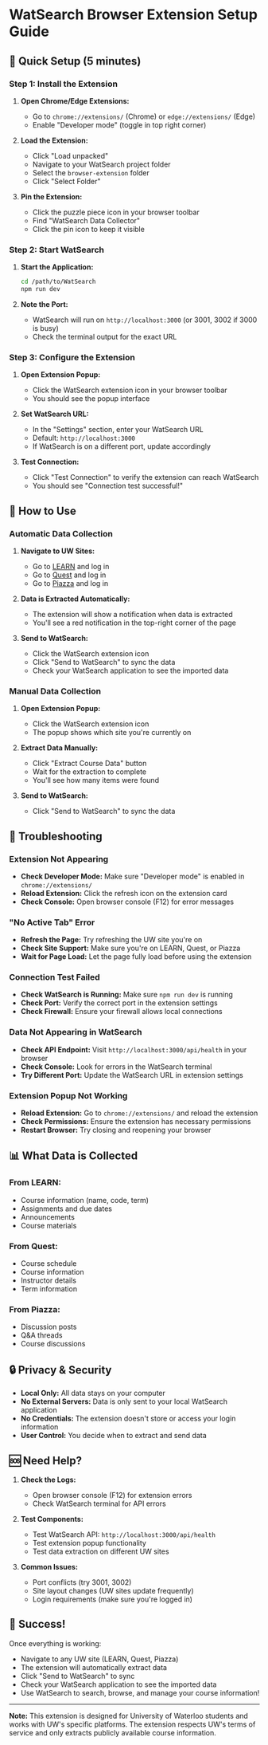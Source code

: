 # WatSearch Browser Extension Setup Guide

## 🚀 Quick Setup (5 minutes)

### Step 1: Install the Extension

1. **Open Chrome/Edge Extensions:**

   - Go to `chrome://extensions/` (Chrome) or `edge://extensions/` (Edge)
   - Enable "Developer mode" (toggle in top right corner)

2. **Load the Extension:**

   - Click "Load unpacked"
   - Navigate to your WatSearch project folder
   - Select the `browser-extension` folder
   - Click "Select Folder"

3. **Pin the Extension:**
   - Click the puzzle piece icon in your browser toolbar
   - Find "WatSearch Data Collector"
   - Click the pin icon to keep it visible

### Step 2: Start WatSearch

1. **Start the Application:**

   ```bash
   cd /path/to/WatSearch
   npm run dev
   ```

2. **Note the Port:**
   - WatSearch will run on `http://localhost:3000` (or 3001, 3002 if 3000 is busy)
   - Check the terminal output for the exact URL

### Step 3: Configure the Extension

1. **Open Extension Popup:**

   - Click the WatSearch extension icon in your browser toolbar
   - You should see the popup interface

2. **Set WatSearch URL:**

   - In the "Settings" section, enter your WatSearch URL
   - Default: `http://localhost:3000`
   - If WatSearch is on a different port, update accordingly

3. **Test Connection:**
   - Click "Test Connection" to verify the extension can reach WatSearch
   - You should see "Connection test successful!"

## 🎯 How to Use

### Automatic Data Collection

1. **Navigate to UW Sites:**

   - Go to [LEARN](https://learn.uwaterloo.ca) and log in
   - Go to [Quest](https://quest.uwaterloo.ca) and log in
   - Go to [Piazza](https://piazza.com) and log in

2. **Data is Extracted Automatically:**

   - The extension will show a notification when data is extracted
   - You'll see a red notification in the top-right corner of the page

3. **Send to WatSearch:**
   - Click the WatSearch extension icon
   - Click "Send to WatSearch" to sync the data
   - Check your WatSearch application to see the imported data

### Manual Data Collection

1. **Open Extension Popup:**

   - Click the WatSearch extension icon
   - The popup shows which site you're currently on

2. **Extract Data Manually:**

   - Click "Extract Course Data" button
   - Wait for the extraction to complete
   - You'll see how many items were found

3. **Send to WatSearch:**
   - Click "Send to WatSearch" to sync the data

## 🔧 Troubleshooting

### Extension Not Appearing

- **Check Developer Mode:** Make sure "Developer mode" is enabled in `chrome://extensions/`
- **Reload Extension:** Click the refresh icon on the extension card
- **Check Console:** Open browser console (F12) for error messages

### "No Active Tab" Error

- **Refresh the Page:** Try refreshing the UW site you're on
- **Check Site Support:** Make sure you're on LEARN, Quest, or Piazza
- **Wait for Page Load:** Let the page fully load before using the extension

### Connection Test Failed

- **Check WatSearch is Running:** Make sure `npm run dev` is running
- **Check Port:** Verify the correct port in the extension settings
- **Check Firewall:** Ensure your firewall allows local connections

### Data Not Appearing in WatSearch

- **Check API Endpoint:** Visit `http://localhost:3000/api/health` in your browser
- **Check Console:** Look for errors in the WatSearch terminal
- **Try Different Port:** Update the WatSearch URL in extension settings

### Extension Popup Not Working

- **Reload Extension:** Go to `chrome://extensions/` and reload the extension
- **Check Permissions:** Ensure the extension has necessary permissions
- **Restart Browser:** Try closing and reopening your browser

## 📊 What Data is Collected

### From LEARN:

- Course information (name, code, term)
- Assignments and due dates
- Announcements
- Course materials

### From Quest:

- Course schedule
- Course information
- Instructor details
- Term information

### From Piazza:

- Discussion posts
- Q&A threads
- Course discussions

## 🔒 Privacy & Security

- **Local Only:** All data stays on your computer
- **No External Servers:** Data is only sent to your local WatSearch application
- **No Credentials:** The extension doesn't store or access your login information
- **User Control:** You decide when to extract and send data

## 🆘 Need Help?

1. **Check the Logs:**

   - Open browser console (F12) for extension errors
   - Check WatSearch terminal for API errors

2. **Test Components:**

   - Test WatSearch API: `http://localhost:3000/api/health`
   - Test extension popup functionality
   - Test data extraction on different UW sites

3. **Common Issues:**
   - Port conflicts (try 3001, 3002)
   - Site layout changes (UW sites update frequently)
   - Login requirements (make sure you're logged in)

## 🎉 Success!

Once everything is working:

- Navigate to any UW site (LEARN, Quest, Piazza)
- The extension will automatically extract data
- Click "Send to WatSearch" to sync
- Check your WatSearch application to see the imported data
- Use WatSearch to search, browse, and manage your course information!

---

**Note:** This extension is designed for University of Waterloo students and works with UW's specific platforms. The extension respects UW's terms of service and only extracts publicly available course information.
